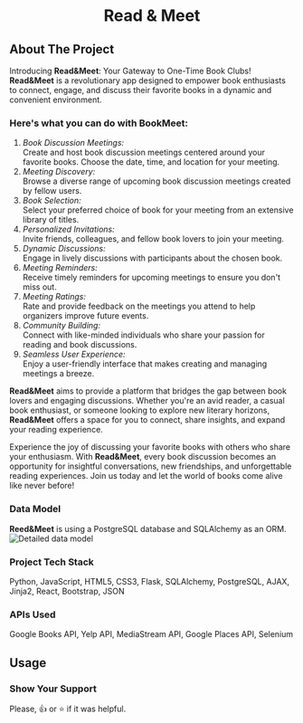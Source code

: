 <h1 align="center">Read & Meet</h1>


## About The Project
Introducing **Read&Meet**: Your Gateway to One-Time Book Clubs! **Read&Meet** is a revolutionary app designed to empower book enthusiasts to connect, engage, and discuss their favorite books in a dynamic and convenient environment. 

### Here's what you can do with BookMeet:
1. _Book Discussion Meetings:_<br>
Create and host book discussion meetings centered around your favorite books.
Choose the date, time, and location for your meeting.
2. _Meeting Discovery:_<br>
Browse a diverse range of upcoming book discussion meetings created by fellow users.
3. _Book Selection:_<br>
Select your preferred choice of book for your meeting from an extensive library of titles.
4. _Personalized Invitations:_<br>
Invite friends, colleagues, and fellow book lovers to join your meeting.
5. _Dynamic Discussions:_<br>
Engage in lively discussions with participants about the chosen book.
6. _Meeting Reminders:_<br>
Receive timely reminders for upcoming meetings to ensure you don't miss out.
7. _Meeting Ratings:_<br>
Rate and provide feedback on the meetings you attend to help organizers improve future events.
8. _Community Building:_<br>
Connect with like-minded individuals who share your passion for reading and book discussions.
9. _Seamless User Experience:_<br>
Enjoy a user-friendly interface that makes creating and managing meetings a breeze.

**Read&Meet** aims to provide a platform that bridges the gap between book lovers and engaging discussions. Whether you're an avid reader, a casual book enthusiast, or someone looking to explore new literary horizons, **Read&Meet** offers a space for you to connect, share insights, and expand your reading experience.

Experience the joy of discussing your favorite books with others who share your enthusiasm. With **Read&Meet**, every book discussion becomes an opportunity for insightful conversations, new friendships, and unforgettable reading experiences. Join us today and let the world of books come alive like never before!

### Data Model
**Reed&Meet** is using a PostgreSQL database and SQLAlchemy as an ORM.
![ Detailed data model](url_to_image)

### Project Tech Stack
Python, JavaScript, HTML5, CSS3, Flask, SQLAlchemy,  PostgreSQL, AJAX, Jinja2, React, Bootstrap, JSON

### APIs Used
Google Books API, Yelp API, MediaStream API, Google Places API, Selenium

## Usage

### Show Your Support
Please, :+1: or :star: if it was helpful.
